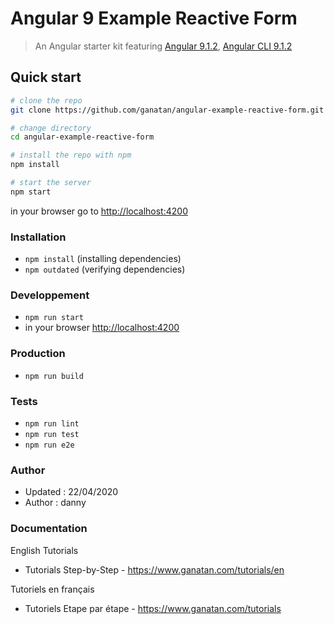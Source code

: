 # Angular 9 Example Reactive Form

> An Angular starter kit featuring [Angular 9.1.2](https://angular.io), [Angular CLI 9.1.2](https://cli.angular.io/)


## Quick start

```bash
# clone the repo
git clone https://github.com/ganatan/angular-example-reactive-form.git

# change directory
cd angular-example-reactive-form

# install the repo with npm
npm install

# start the server
npm start

```
in your browser go to [http://localhost:4200](http://localhost:4200) 

### Installation
* `npm install` (installing dependencies)
* `npm outdated` (verifying dependencies)

### Developpement
* `npm run start`
* in your browser [http://localhost:4200](http://localhost:4200) 

### Production 
* `npm run build`

### Tests
* `npm run lint`
* `npm run test`
* `npm run e2e`

### Author
* Updated : 22/04/2020
* Author  : danny

### Documentation

English Tutorials
- Tutorials Step-by-Step - https://www.ganatan.com/tutorials/en

Tutoriels en français
- Tutoriels Etape par étape - https://www.ganatan.com/tutorials
